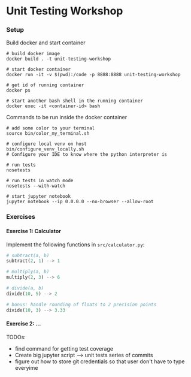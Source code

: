 # Unit Testing Workshop


### Setup

Build docker and start container
```shell
# build docker image
docker build . -t unit-testing-workshop

# start docker container
docker run -it -v $(pwd):/code -p 8888:8888 unit-testing-workshop

# get id of running container
docker ps 

# start another bash shell in the running container
docker exec -it <container-id> bash
```

Commands to be run inside the docker container
```shell
# add some color to your terminal
source bin/color_my_terminal.sh

# configure local venv on host
bin/configure_venv_locally.sh
# Configure your IDE to know where the python interpreter is

# run tests
nosetests

# run tests in watch mode
nosetests --with-watch

# start jupyter notebook
jupyter notebook --ip 0.0.0.0 --no-browser --allow-root
```

### Exercises

#### Exercise 1: Calculator

Implement the following functions in `src/calculator.py`:

```python
# subtract(a, b)
subtract(2, 1) --> 1

# multiply(a, b)
multiply(2, 3) --> 6

# divide(a, b)
divide(10, 5) --> 2

# bonus: handle rounding of floats to 2 precision points
divide(10, 3) --> 3.33
```

#### Exercise 2: ...



TODOs:
- find command for getting test coverage
- Create big jupyter script --> unit tests series of commits
- figure out how to store git credentials so that user don't have to type everyime